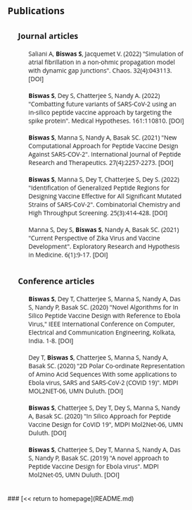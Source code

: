 <style type='text/css'>
  * {
    list-style: none;
    text-decoration: none;
    margin: 0;
    padding: 0;
    box-sizing: border-box;
    font-family: 'Open Sans', sans-serif;
  }
  /*body {
    background: #f5f6fa;
  }
  .wrapper .sidebar{
    background: rgb(5, 68, 104);
    position: fixed;
    top: 0;
    left: 0;
    width: 150px;
    height: 100%;
    padding: 20px 0;
    transition: all 0.5s ease;
  }
  .wrapper .sidebar ul li{
    display: inline;
  }
  .wrapper .sidebar ul li a{
    display: block;
    padding: 13px 30px;
    border-bottom: 1px solid #000;
    color: rgb(241, 237, 237);
    font-size: 15px;
    font-family: 'Lucida Grande'
    position: relative;
  }
  .wrapper .sidebar ul li a .icon{
    color: #dee4ec;
    width: 30px;
    display: inline-block;
  }
  .wrapper .sidebar ul li a:hover,
  .wrapper .sidebar ul li a.active{
    color: #0c7db1;
    background:white;
    border-right: 2px solid rgb(5, 68, 104);
  }
  .wrapper .sidebar ul li a:hover .icon,
  .wrapper .sidebar ul li a.active .icon{
    color: #0c7db1;
  }
  .wrapper .sidebar ul li a:hover:before,
  .wrapper .sidebar ul li a.active:before{
    display: block;
  }
  .wrapper .content{
    display: inline-block;
    margin-left: 0px;
  } */
</style>

<div class="wrapper">
        <!--<div class="sidebar">
           <ul>
                <li>
                    <a href="https://subhamoybiswas.github.io/home/" class="active">
                        <span class="item">About</span>
                    </a>
                </li>
                <li>
                    <a href="https://subhamoybiswas.github.io/home/projects.html">
                        <span class="item">Projects</span>
                    </a>
                </li>
                <li>
                    <a href="https://subhamoybiswas.github.io/home/publications.html">
                        <span class="item">Publications</span>
                    </a>
                </li>
                <li>
                    <a href="https://subhamoybiswas.github.io/home/awards.html">
                        <span class="item">Awards</span>
                    </a>
                </li>
                <li>
                    <a href="https://subhamoybiswas.github.io/home/CV.html">
                        <span class="item">CV</span>
                    </a>
                </li>
            </ul>
        </div> 
        <div class="content">
            Hi, I am Subhamoy!<br>
            I am a research candidate in the Master of Applied Science in Electrical and Computer Engineering program at University of Waterloo, advised by <a href="https://uwaterloo.ca/electrical-computer-engineering/profile/m2poudin">Prof. Mahla Poudineh</a> at the <a href="https://uwaterloo.ca/integrated-devices-early-awareness-lab/">Integrated Devices for Early Disease Awareness and Translational Applications (IDEATION) Lab</a>. I am currently working on:<br>
            <br>1. time-series models for long-term glucose monitoring and forecasting diabetic ketoacidosis in patients
            <br>2. fabrication and optimization of minimally-invasive microneedles for bioanalyte detection
            <br><img src="Background.png" alt="alt text" width="500" align="middle"/>
            <br>
            <br>
            <br>I received my Bachelor of Engineering degree with Honours in Electrical Engineering from Jadavpur University, India. During my undergraduate years, I developed multiple computational frameworks for applications like detecting therapeutic drug targets in viruses and simulating the dynamics of atrial fibrillation. My research interest lies in the domains of computational biology and biomedical devices and in applying machine learning approaches to solve state-of-the-art bioengineering problems.
            <br>
            <br>
            <br>I have enjoyed working at the following institutions:
            <br>
            <br>
            <img src="UW_logo.png" alt="alt text" height="80" align="middle"/>    <img src="UdeM_logo.png" alt="alt text" height="80" align="middle"/>    <img src="JU_logo.png" alt="alt text" height="80" align="middle"/>
            <br>
            <br>
            <br>In my free time, I enjoy reading and watching horror stories.
            <br>
            <br>
        </div> -->
</div>


## Publications
<br>
<ul>
	<li><font size="+1"><b>Journal articles</b></font><ol>
		<br><li> Saliani A, <b>Biswas S</b>, Jacquemet V. (2022) "Simulation of atrial fibrillation in a non-ohmic propagation model with dynamic gap junctions". Chaos. 32(4):043113. <a href="https://doi.org/10.1063/5.0082763" target="_top">[DOI]</a></li><br>
		<li> <b>Biswas S</b>, Dey S, Chatterjee S, Nandy A. (2022) "Combatting future variants of SARS-CoV-2 using an in-silico peptide vaccine approach by targeting the spike protein". Medical Hypotheses. 161:110810. <a href="https://doi.org/10.1016/j.mehy.2022.110810" target="_top">[DOI]</a></li><br>
		<li> <b>Biswas S</b>, Manna S, Nandy A, Basak SC. (2021) "New Computational Approach for Peptide Vaccine Design Against SARS-COV-2". International Journal of Peptide Research and Therapeutics. 27(4):2257-2273. <a href="https://doi.org/10.1007/s10989-021-10251-7" target="_top">[DOI]</a></li><br>
		<li> <b>Biswas S</b>, Manna S, Dey T, Chatterjee S, Dey S. (2022) "Identification of Generalized Peptide Regions for Designing Vaccine Effective for All Significant Mutated Strains of SARS-CoV-2". Combinatorial Chemistry and High Throughput Screening. 25(3):414-428. <a href="https://doi.org/10.2174/1386207324666210601122820" target="_top">[DOI]</a></li><br>
		<li> Manna S, Dey S, <b>Biswas S</b>, Nandy A, Basak SC. (2021) "Current Perspective of Zika Virus and Vaccine Development". Exploratory Research and Hypothesis in Medicine. 6(1):9-17. <a href="https://dx.doi.org/10.14218/ERHM.2020.00060" target="_top">[DOI]</a></li><br>
	</ol></li>
	<br>
	<li><font size="+1"><b>Conference articles</b></font><ol>
		<br><li> <b>Biswas S</b>, Dey T, Chatterjee S, Manna S, Nandy A, Das S, Nandy P, Basak SC. (2020) "Novel Algorithms for In Silico Peptide Vaccine Design with Reference to Ebola Virus," IEEE International Conference on Computer, Electrical and Communication Engineering, Kolkata, India. 1-8. <a href="https://doi.org/10.1109/ICCECE48148.2020.9223075" target="_top">[DOI]</a></li><br>
		<li> Dey T, <b>Biswas S</b>, Chatterjee S, Manna S, Nandy A, Basak SC. (2020) "2D Polar Co-ordinate Representation of Amino Acid Sequences With some applications to Ebola virus, SARS and SARS-CoV-2 (COVID 19)". MDPI MOL2NET-06, UMN Duluth. <a href="https://doi.org/10.3390/mol2net-06-06790" target="_top">[DOI]</a></li><br>
		<li> <b>Biswas S</b>, Chatterjee S, Dey T, Dey S, Manna S, Nandy A, Basak SC. (2020) "In Silico Approach for Peptide Vaccine Design for CoVID 19", MDPI Mol2Net-06, UMN Duluth. <a href="https://doi.org/10.3390/mol2net-06-06787" target="_top">[DOI]</a></li><br>
		<li> <b>Biswas S</b>, Chatterjee S, Dey T, Manna S, Nandy A, Das S, Nandy P, Basak SC. (2019) "A novel approach to Peptide Vaccine Design for Ebola virus". MDPI Mol2Net-05, UMN Duluth. <a href="https://doi.org/10.3390/mol2net-05-06712" target="_top">[DOI]</a></li><br>
	</ol></li>
</ul>
<br>
### [<< return to homepage](README.md)
